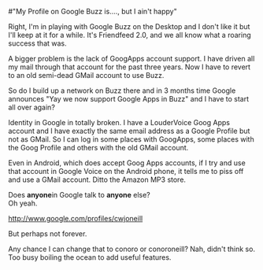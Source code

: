 #"My Profile on Google Buzz is...., but I ain't happy"


 Right, I&#39;m in playing with Google Buzz on the Desktop and I don&#39;t like it but I&#39;ll keep at it for a while. It&#39;s Friendfeed 2.0, and we all know what a roaring success that was.<p /><div>A bigger problem is the lack of GoogApps account support. I have driven all my mail through that account for the past three years. Now I have to revert to an old semi-dead GMail account to use Buzz. <p /><div>So do I build up a network on Buzz there and in 3 months time Google announces &quot;Yay we now support Google Apps in Buzz&quot; and I have to start all over again?</div><p /><div>Identity in Google in totally broken. I have a LouderVoice Goog Apps account and I have exactly the same email address as a Google Profile but not as GMail. So I can log in some places with GoogApps, some places with the Goog Profile and others with the old GMail account.</div> <p /><div>Even in Android, which does accept Goog Apps accounts, if I try and use that account in Google Voice on the Android phone, it tells me to piss off and use a GMail account. Ditto the Amazon MP3 store.</div> <p /><div>Does <b>anyone</b>in Google talk to <b>anyone</b> else?</div><div></div><div>Oh yeah.</div><p /><div><a href="http://www.google.com/profiles/cwjoneill">http://www.google.com/profiles/cwjoneill</a></div> <p /><div>But perhaps not forever.</div><p /><div>Any chance I can change that to conoro or conoroneill? Nah, didn&#39;t think so. Too busy boiling the ocean to add useful features.</div><p /> </div>
 